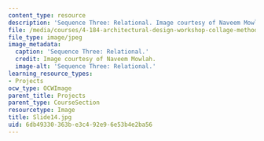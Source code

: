 ```yaml
---
content_type: resource
description: 'Sequence Three: Relational. Image courtesy of Naveem Mowlah.'
file: /media/courses/4-184-architectural-design-workshop-collage-method-and-form-spring-2004/6db49330363be3c492e96e53b4e2ba56_Slide14.jpg
file_type: image/jpeg
image_metadata:
  caption: 'Sequence Three: Relational.'
  credit: Image courtesy of Naveem Mowlah.
  image-alt: 'Sequence Three: Relational.'
learning_resource_types:
- Projects
ocw_type: OCWImage
parent_title: Projects
parent_type: CourseSection
resourcetype: Image
title: Slide14.jpg
uid: 6db49330-363b-e3c4-92e9-6e53b4e2ba56
---
```

